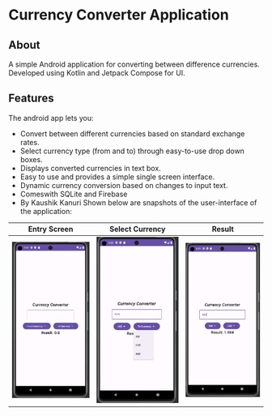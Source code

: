 # Currency Converter Application

## About

A simple Android application for converting between difference currencies. Developed using Kotlin
and Jetpack Compose for UI. 

## Features

The android app lets you:
* Convert between different currencies based on standard exchange rates.
* Select currency type (from and to) through easy-to-use drop down boxes.
* Displays converted currencies in text box.
* Easy to use and provides a simple single screen interface.
* Dynamic currency conversion based on changes to input text.
* Comeswith SQLite and Firebase
* By Kaushik Kanuri
Shown below are snapshots of the user-interface of the application:

| Entry Screen                           | Select Currency                              | Result                                  |
|----------------------------------------|----------------------------------------------|-----------------------------------------|
| ![Entry](./resources/entry_screen.png) | ![Currency](./resources/select_currency.png) | ![Result](./resources/final_result.png) |
